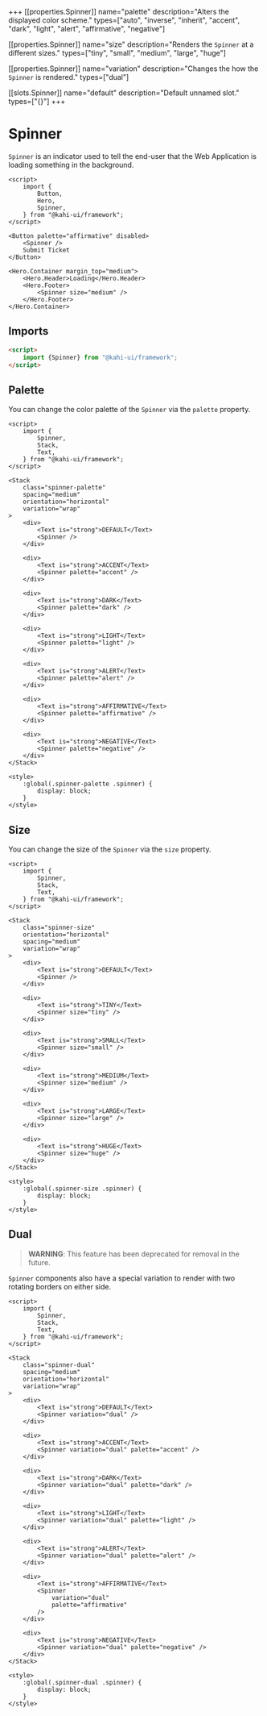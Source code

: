 +++
[[properties.Spinner]]
name="palette"
description="Alters the displayed color scheme."
types=["auto", "inverse", "inherit", "accent", "dark", "light", "alert", "affirmative", "negative"]

[[properties.Spinner]]
name="size"
description="Renders the <code>Spinner</code> at a different sizes."
types=["tiny", "small", "medium", "large", "huge"]

[[properties.Spinner]]
name="variation"
description="Changes the how the <code>Spinner</code> is rendered."
types=["dual"]

[[slots.Spinner]]
name="default"
description="Default unnamed slot."
types=["{}"]
+++

# Spinner

`Spinner` is an indicator used to tell the end-user that the Web Application is loading something in the background.

```svelte repl Spinner Preview
<script>
    import {
        Button,
        Hero,
        Spinner,
    } from "@kahi-ui/framework";
</script>

<Button palette="affirmative" disabled>
    <Spinner />
    Submit Ticket
</Button>

<Hero.Container margin_top="medium">
    <Hero.Header>Loading</Hero.Header>
    <Hero.Footer>
        <Spinner size="medium" />
    </Hero.Footer>
</Hero.Container>
```

## Imports

```html default Spinner Imports
<script>
    import {Spinner} from "@kahi-ui/framework";
</script>
```

## Palette

You can change the color palette of the `Spinner` via the `palette` property.

```svelte repl Spinner Palette
<script>
    import {
        Spinner,
        Stack,
        Text,
    } from "@kahi-ui/framework";
</script>

<Stack
    class="spinner-palette"
    spacing="medium"
    orientation="horizontal"
    variation="wrap"
>
    <div>
        <Text is="strong">DEFAULT</Text>
        <Spinner />
    </div>

    <div>
        <Text is="strong">ACCENT</Text>
        <Spinner palette="accent" />
    </div>

    <div>
        <Text is="strong">DARK</Text>
        <Spinner palette="dark" />
    </div>

    <div>
        <Text is="strong">LIGHT</Text>
        <Spinner palette="light" />
    </div>

    <div>
        <Text is="strong">ALERT</Text>
        <Spinner palette="alert" />
    </div>

    <div>
        <Text is="strong">AFFIRMATIVE</Text>
        <Spinner palette="affirmative" />
    </div>

    <div>
        <Text is="strong">NEGATIVE</Text>
        <Spinner palette="negative" />
    </div>
</Stack>

<style>
    :global(.spinner-palette .spinner) {
        display: block;
    }
</style>
```

## Size

You can change the size of the `Spinner` via the `size` property.

```svelte repl Spinner Size
<script>
    import {
        Spinner,
        Stack,
        Text,
    } from "@kahi-ui/framework";
</script>

<Stack
    class="spinner-size"
    orientation="horizontal"
    spacing="medium"
    variation="wrap"
>
    <div>
        <Text is="strong">DEFAULT</Text>
        <Spinner />
    </div>

    <div>
        <Text is="strong">TINY</Text>
        <Spinner size="tiny" />
    </div>

    <div>
        <Text is="strong">SMALL</Text>
        <Spinner size="small" />
    </div>

    <div>
        <Text is="strong">MEDIUM</Text>
        <Spinner size="medium" />
    </div>

    <div>
        <Text is="strong">LARGE</Text>
        <Spinner size="large" />
    </div>

    <div>
        <Text is="strong">HUGE</Text>
        <Spinner size="huge" />
    </div>
</Stack>

<style>
    :global(.spinner-size .spinner) {
        display: block;
    }
</style>
```

## Dual

> **WARNING**: This feature has been deprecated for removal in the future.

`Spinner` components also have a special variation to render with two rotating borders on either side.

```svelte repl Spinner Dual
<script>
    import {
        Spinner,
        Stack,
        Text,
    } from "@kahi-ui/framework";
</script>

<Stack
    class="spinner-dual"
    spacing="medium"
    orientation="horizontal"
    variation="wrap"
>
    <div>
        <Text is="strong">DEFAULT</Text>
        <Spinner variation="dual" />
    </div>

    <div>
        <Text is="strong">ACCENT</Text>
        <Spinner variation="dual" palette="accent" />
    </div>

    <div>
        <Text is="strong">DARK</Text>
        <Spinner variation="dual" palette="dark" />
    </div>

    <div>
        <Text is="strong">LIGHT</Text>
        <Spinner variation="dual" palette="light" />
    </div>

    <div>
        <Text is="strong">ALERT</Text>
        <Spinner variation="dual" palette="alert" />
    </div>

    <div>
        <Text is="strong">AFFIRMATIVE</Text>
        <Spinner
            variation="dual"
            palette="affirmative"
        />
    </div>

    <div>
        <Text is="strong">NEGATIVE</Text>
        <Spinner variation="dual" palette="negative" />
    </div>
</Stack>

<style>
    :global(.spinner-dual .spinner) {
        display: block;
    }
</style>
```
